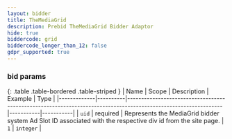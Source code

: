 ```yaml
---
layout: bidder
title: TheMediaGrid
description: Prebid TheMediaGrid Bidder Adaptor
hide: true
biddercode: grid
biddercode_longer_than_12: false
gdpr_supported: true
---
```



### bid params

{: .table .table-bordered .table-striped }
| Name        | Scope    | Description                                                                                                    | Example   | Type      |
|-------------|----------|----------------------------------------------------------------------------------------------------------------|-----------|-----------|
| `uid`       | required | Represents the MediaGrid bidder system Ad Slot ID associated with the respective div id from the site page. | `1`       | `integer` |
